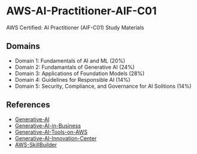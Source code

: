 # AWS-AI-Practitioner-AIF-C01
AWS Certified: AI Practitioner (AIF-C01) Study Materials

## Domains
- Domain 1: Fundamentals of AI and ML (20%)
- Domain 2: Fundamantals of Generative AI (24%)
- Domain 3: Applications of Foundation Models (28%)
- Domain 4: Guidelines for Responsible AI (14%)
- Domain 5: Security, Compliance, and Governance for AI Solitions (14%)

## References 
- [Generative-AI](https://aws.amazon.com/what-is/generative-ai/)
- [Generative-AI-in-Business](https://aws.amazon.com/generative-ai/)
- [Generative-AI-Tools-on-AWS](https://aws.amazon.com/blogs/machine-learning/announcing-new-tools-for-building-with-generative-ai-on-aws/)
- [Generative-AI-Innovation-Center](https://aws.amazon.com/ai/generative-ai/innovation-center/)
- [AWS-SkillBuilder](https://explore.skillbuilder.aws/learn/public/learning_plan/view/2193/standard-exam-prep-plan-aws-certified-ai-practitioner-aif-c01)